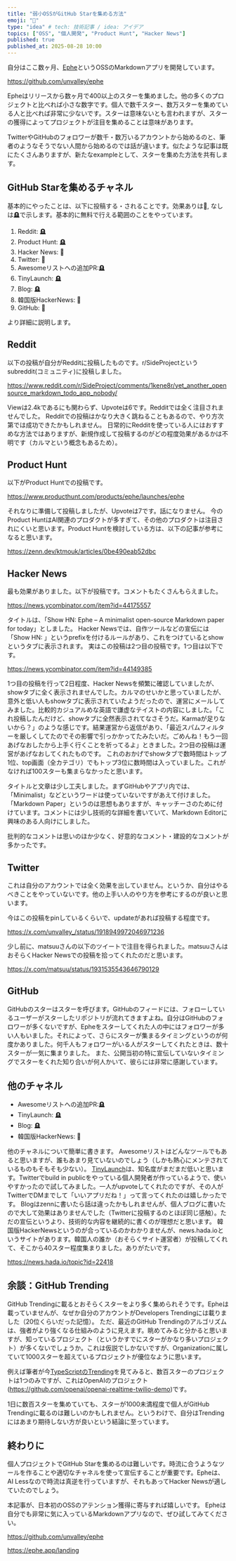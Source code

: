 ```yaml
---
title: "弱小OSSがGitHub Starを集める方法"
emoji: "💫"
type: "idea" # tech: 技術記事 / idea: アイデア
topics: ["OSS", "個人開発", "Product Hunt", "Hacker News"]
published: true
published_at: 2025-08-28 10:00
---
```


自分はここ数ヶ月、[Ephe](https://ephe.app/landing)というOSSのMarkdownアプリを開発しています。

https://github.com/unvalley/ephe

Epheはリリースから数ヶ月で400以上のスターを集めました。他の多くのプロジェクトと比べれば小さな数字です。個人で数千スター、数万スターを集めている人と比べれば非常に少ないです。スターは意味ないとも言われますが、スターの獲得によってプロジェクトが注目を集めることは意味があります。

TwitterやGitHubのフォロワーが数千・数万いるアカウントから始めるのと、筆者のようなそうでない人間から始めるのでは話が違います。似たような記事は既にたくさんありますが、新たなexampleとして、スターを集めた方法を共有します。

## GitHub Starを集めるチャネル

基本的にやったことは、以下に投稿する・されることです。効果ありは🚀, なしは🪦で示します。基本的に無料で行える範囲のことをやっています。

1. Reddit: 🪦
2. Product Hunt: 🪦
3. Hacker News: 🚀
4. Twitter: 🚀
5. Awesomeリストへの追加PR:🪦
6. TinyLaunch: 🪦
7. Blog: 🪦
8. 韓国版HackerNews: 🚀
9. GitHub: 🚀

より詳細に説明します。

## Reddit

以下の投稿が自分がRedditに投稿したものです。r/SideProjectというsubreddit(コミュニティ)に投稿しました。

https://www.reddit.com/r/SideProject/comments/1kene8r/yet_another_opensource_markdown_todo_app_nobody/

Viewは2.4kであるにも関わらず、Upvoteは6です。Redditでは全く注目されませんでした。
Redditでの投稿はかなり大きく跳ねることもあるので、やり方次第では成功できたかもしれません。
日常的にRedditを使っている人にはおすすめな方法ではありますが、新規作成して投稿するのがどの程度効果があるかは不明です（カルマという概念もあるため）。

## Product Hunt

以下がProduct Huntでの投稿です。

https://www.producthunt.com/products/ephe/launches/ephe

それなりに準備して投稿しましたが、Upvoteは7です。話になりません。
今のProduct HuntはAI関連のプロダクトが多すぎて、その他のプロダクトは注目されにくいと思います。Product Huntを検討している方は、以下の記事が参考になると思います。

https://zenn.dev/ktmouk/articles/0be490eab52dbc

## Hacker News

最も効果がありました。以下が投稿です。コメントもたくさんもらえました。

https://news.ycombinator.com/item?id=44175557

タイトルは、「Show HN: Ephe – A minimalist open-source Markdown paper for today」としました。
Hacker Newsでは、自作ツールなどの宣伝には「Show HN: 」というprefixを付けるルールがあり、これをつけているとshowというタブに表示されます。
実はこの投稿は2つ目の投稿です。1つ目は以下です。

https://news.ycombinator.com/item?id=44149385

1つ目の投稿を行って2日程度、Hacker Newsを頻繁に確認していましたが、showタブに全く表示されませんでした。カルマのせいかと思っていましたが、意外と低い人もshowタブに表示されていたようだったので、運営にメールしてみました。比較的カジュアルめな英語で謙虚なテイストの内容にしました。「これ投稿したんだけど、showタブに全然表示されてなさそうだ。Karmaが足りないから？」のような感じです。結果運営から返信があり、「最近スパムフィルターを厳しくしてたのでその影響で引っかかってたみたいだ。ごめんね！もう一回あげなおしたから上手く行くことを祈ってるよ」ときました。2つ目の投稿は運営があげなおしてくれたものです。
これのおかげでshowタブで数時間はトップ1位、top画面（全カテゴリ）でもトップ3位に数時間は入っていました。これがなければ100スターも集まらなかったと思います。

タイトルと文章は少し工夫しました。まずGitHubやアプリ内では、「Minimalist」などというワードは使っていないですがあえて付けました。「Markdown Paper」というのは思想もありますが、キャッチーさのために付けています。コメントには少し技術的な詳細を書いていて、Markdown Editorに興味のある人向けにしました。

批判的なコメントは思いのほか少なく、好意的なコメント・建設的なコメントが多かったです。

## Twitter

これは自分のアカウントでは全く効果を出していません。というか、自分はやるべきことをやっていないです。他の上手い人のやり方を参考にするのが良いと思います。

今はこの投稿をpinしているくらいで、updateがあれば投稿する程度です。

https://x.com/unvalley_/status/1918949972046971236


少し前に、matsuuさんの以下のツイートで注目を得られました。matsuuさんはおそらくHacker Newsでの投稿を拾ってくれたのだと思います。

https://x.com/matsuu/status/1931535543646790129

## GitHub

GitHubのスターはスターを呼びます。GitHubのフィードには、フォローしているユーザーがスターしたリポジトリが流れてきますよね。自分はGitHubのフォロワーが多くないですが、Epheをスターしてくれた人の中にはフォロワーが多い人もいました。それによって、さらにスターが集まるタイミングというのが何度かありました。何千人もフォロワーがいる人がスターしてくれたときは、数十スターが一気に集まりました。
また、公開当初の特に宣伝していないタイミングでスターをくれた知り合いが何人かいて、彼らには非常に感謝しています。

## 他のチャネル

-  Awesomeリストへの追加PR:🪦
-  TinyLaunch: 🪦
-  Blog: 🪦
-  韓国版HackerNews: 🚀

他のチャネルについて簡単に書きます。
Awesomeリストはどんなツールでもあると思いますが、誰もあまり見ていないのでしょう（しかも熱心にメンテされているものもそもそも少ない）。
[TinyLaunch](https://www.tinylaunch.com/)は、知名度がまだまだ低いと思います。Twitterでbuild in publicをやっている個人開発者が作っているようで、使いやすかったので試してみました。一人がupvoteしてくれたのですが、その人がTwitterでDMまでして「いいアプリだね！」って言ってくれたのは嬉しかったです。 
Blogはzennに書いたら話は違ったかもしれませんが、個人ブログに書いたので大して効果はありませんでした（Twitterに投稿するのとほぼ同じ感触）。ただの宣伝というより、技術的な内容を継続的に書くのが理想だと思います。
韓国版HackerNewsというのが合っているのかわかりませんが、news.hada.ioというサイトがあります。韓国人の誰か（おそらくサイト運営者）が投稿してくれて、そこから40スター程度集まりました。ありがたいです。

https://news.hada.io/topic?id=22418


## 余談：GitHub Trending

GitHub Trendingに載るとおそらくスターをより多く集められそうです。Epheは載っていませんが、なぜか自分のアカウントがDevelopers Trendingには載りました（20位くらいだった記憶）。
ただ、最近のGitHub Trendingのアルゴリズムは、強者がより強くなる仕組みのように見えます。眺めてみると分かると思いますが、知っているプロジェクト（というかすでにスターがかなり多いプロジェクト）が多くないでしょうか。これは仮説でしかないですが、Organizationに属していて1000スターを超えているプロジェクトが優位なように思います。

例えば筆者が今[TypeScriptのTrending](https://github.com/trending/typescript?since=daily)を見てみると、数百スターのプロジェクトは1つのみですが、これはOpenAIのプロジェクト(https://github.com/openai/openai-realtime-twilio-demo)です。

1日に数百スターを集めていても、スターが1000未満程度で個人がGitHub Trendingに載るのは難しいのかもしれません。というわけで、自分はTrendingにはあまり期待しない方が良いという結論に至っています。


## 終わりに

個人プロジェクトでGitHub Starを集めるのは難しいです。時流に合うようなツールを作ることや適切なチャネルを使って宣伝することが重要です。Epheは、AI Lessなので時流は真逆を行っていますが、それもあってHacker Newsが適していたのでしょう。

本記事が、日本初のOSSのアテンション獲得に寄与すれば嬉しいです。
Epheは自分でも非常に気に入っているMarkdownアプリなので、ぜひ試してみてください。

https://github.com/unvalley/ephe

https://ephe.app/landing
